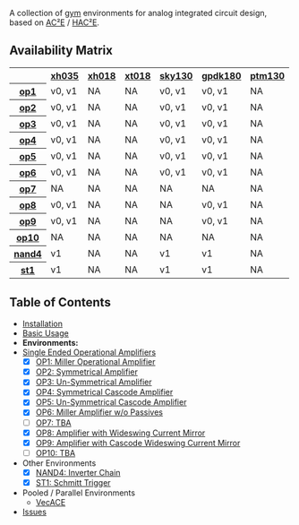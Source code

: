 A collection of [gym](https://gym.openai.com/) environments for analog 
integrated circuit design, based on [AC²E](https://github.com/matthschw/ace) /
[HAC²E](https://github.com/AugustUnderground/hace).

## Availability Matrix

<table>
<tr>
<th></th>
<th>
<a href="https://gitlab-forschung.reutlingen-university.de/eda/ace-xh035-3v3">xh035</a>
</th>
<th>
<a href="https://gitlab-forschung.reutlingen-university.de/eda/ace-xh018-1v8">xh018</a>
</th>
<th>
<a href="https://gitlab-forschung.reutlingen-university.de/eda/ace-xt018-1v8">xt018</a>
</th>
<th>
<a href="https://github.com/matthschw/ace-sky130-1V8">sky130</a>
</th>
<th>
<a href="https://github.com/AugustUnderground/ace-gpdk180-1V8">gpdk180</a>
</th>
<th>
<a href="https://github.com/AugustUnderground/ace-ptm">ptm130</a>
</th>
</tr>
<tr>
<th>
<a href="https://raw.githubusercontent.com/matthschw/ace/main/figures/op1.png">op1</a>
</th>
<td>v0, v1</td> <td>NA</td> <td>NA</td> <td>v0, v1</td> <td>v0, v1</td> <td>NA</td>
</tr>
<tr>
<th>
<a href="https://raw.githubusercontent.com/matthschw/ace/main/figures/op2.png">op2</a>
</th>
<td>v0, v1</td> <td>NA</td> <td>NA</td> <td>v0, v1</td> <td>v0, v1</td> <td>NA</td>
</tr>
<tr>
<th>
<a href="https://raw.githubusercontent.com/matthschw/ace/main/figures/op3.png">op3</a>
</th>
<td>v0, v1</td> <td>NA</td> <td>NA</td> <td>v0, v1</td> <td>v0, v1</td> <td>NA</td>
</tr>
<tr>
<th>
<a href="https://raw.githubusercontent.com/matthschw/ace/main/figures/op4.png">op4</a>
</th>
<td>v0, v1</td> <td>NA</td> <td>NA</td> <td>v0, v1</td> <td>v0, v1</td> <td>NA</td>
</tr>
<tr>
<th>
<a href="https://raw.githubusercontent.com/matthschw/ace/main/figures/op5.png">op5</a>
</th>
<td>v0, v1</td> <td>NA</td> <td>NA</td> <td>v0, v1</td> <td>v0, v1</td> <td>NA</td>
</tr>
<tr>
<th>
<a href="https://raw.githubusercontent.com/matthschw/ace/main/figures/op6.png">op6</a>
</th>
<td>v0, v1</td> <td>NA</td> <td>NA</td> <td>v0, v1</td> <td>v0, v1</td> <td>NA</td>
</tr>
<tr>
<th>
<a href="https://raw.githubusercontent.com/matthschw/ace/main/figures/op7.png">op7</a>
</th>
<td>NA</td> <td>NA</td> <td>NA</td> <td>NA</td> <td>NA</td> <td>NA</td>
</tr>
<tr>
<th>
<a href="https://raw.githubusercontent.com/matthschw/ace/main/figures/op8.png">op8</a>
</th>
<td>v0, v1</td> <td>NA</td> <td>NA</td> <td>NA</td> <td>v0, v1</td> <td>NA</td>
</tr>
<tr>
<th>
<a href="https://raw.githubusercontent.com/matthschw/ace/main/figures/op9.png">op9</a>
</th>
<td>v0, v1</td> <td>NA</td> <td>NA</td> <td>NA</td> <td>v0, v1</td> <td>NA</td>
</tr>
<tr>
<th>
<a href="https://raw.githubusercontent.com/matthschw/ace/main/figures/op10.png">op10</a>
</th>
<td>NA</td> <td>NA</td> <td>NA</td> <td>NA</td> <td>NA</td> <td>NA</td>
</tr>
<tr>
<th>
<a href="https://raw.githubusercontent.com/matthschw/ace/main/figures/nand4.png">nand4</a>
</th>
<td>v1</td> <td>NA</td> <td>NA</td> <td>v1</td> <td>v1</td> <td>NA</td>
</tr>
<tr>
<th>
<a href="https://raw.githubusercontent.com/matthschw/ace/main/figures/st1.png">st1</a>
</th>
<td>v1</td> <td>NA</td> <td>NA</td> <td>v1</td> <td>v1</td> <td>NA</td>
</tr>
</table>

## Table of Contents

- [Installation](./install.md)
- [Basic Usage](./usage.md)
- **Environments:**
- [Single Ended Operational Amplifiers](./op0.md)
    + [X] [OP1: Miller Operational Amplifier](./op1.md)
    + [X] [OP2: Symmetrical Amplifier](./op2.md)
    + [X] [OP3: Un-Symmetrical Amplifier](./op3.md)
    + [X] [OP4: Symmetrical Cascode Amplifier](./op4.md)
    + [X] [OP5: Un-Symmetrical Cascode Amplifier](./op5.md)
    + [X] [OP6: Miller Amplifier w/o Passives](./op6.md)
    + [ ] [OP7: TBA](./op7.md)
    + [X] [OP8: Amplifier with Wideswing Current Mirror](./op8.md)
    + [X] [OP9: Amplifier with Cascode Wideswing Current Mirror](./op9.md)
    + [ ] [OP10: TBA](./op10.md)
- Other Environments
    + [X] [NAND4: Inverter Chain](./nd4.md)
    + [X] [ST1: Schmitt Trigger](./st1.md)
- Pooled / Parallel Environments
    + [VecACE](./vec.md)
- [Issues](./issues.md)

